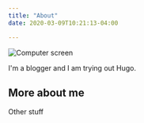 ```yaml
---
title: "About"
date: 2020-03-09T10:21:13-04:00

---
```


![Computer screen](/img/close-up-code.jpg)


I'm a blogger and I am trying out Hugo.

## More about me

Other stuff


